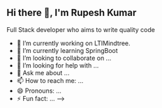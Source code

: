 ## Hi there 👋, I'm Rupesh Kumar

Full Stack developer who aims to write quality code

- 🔭 I’m currently working on LTIMindtree.
- 🌱 I’m currently learning SpringBoot
- 👯 I’m looking to collaborate on ...
- 🤔 I’m looking for help with ...
- 💬 Ask me about ...
- 📫 How to reach me: ...
- 😄 Pronouns: ...
- ⚡ Fun fact: ...
-->
